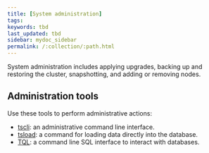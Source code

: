 ```yaml
---
title: [System administration]
tags:
keywords: tbd
last_updated: tbd
sidebar: mydoc_sidebar
permalink: /:collection/:path.html
---
```

System administration includes applying upgrades, backing up and restoring the cluster, snapshotting, and adding or removing nodes.

## Administration tools

Use these tools to perform administrative actions:

-   [tscli](/reference/tscli-command-ref.html#): an administrative command line interface.
-   [tsload](/reference/data-importer-ref.html#): a command for loading data directly into the database.
-   [TQL](/reference/sql-cli-commands.html#): a command line SQL interface to interact with databases.
